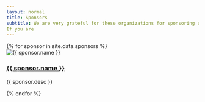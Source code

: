 ```yaml
---
layout: normal
title: Sponsors
subtitle: We are very grateful for these organizations for sponsoring us!
If you are
---
```

<div class="box-alt">
  <div class="row gtr-uniform">
    <section class="col-1"></section>
    {% for sponsor in site.data.sponsors %}
      <section class="col-3 col-5">
        <span class="image fit"><img src="{{ site.url }}{{ sponsor.img }}" alt="{{ sponsor.name }}" /></span>
        <h3><a href="{{ sponsor.link }}">{{ sponsor.name }}</a></h3>
        <p>{{ sponsor.desc }}</p>
      </section>
    {% endfor %}
  </div>
</div>
